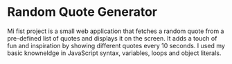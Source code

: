# Random Quote Generator
Mi fist project is a small web application that fetches a random quote from a pre-defined list of quotes and displays it on the screen. It adds a touch of fun and inspiration by showing different quotes every 10 seconds. I used my basic knowneldge in JavaScript syntax, variables, loops and object literals.
